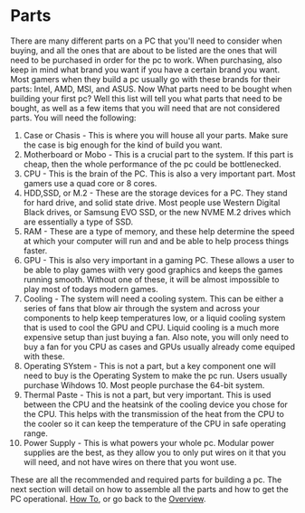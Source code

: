 # Parts
There are many different parts on a PC that you'll need to consider when buying, and all the ones that are about to be listed are the ones that will need to be purchased in order for the pc to work.  When purchasing, also keep in mind what brand you want if you have a certain brand you want.  Most gamers when they build a pc usually go with these brands for their parts: Intel, AMD, MSI, and ASUS.  Now What parts need to be bought when building your first pc?  Well this list will tell you what parts that need to be bought, as well as a few items that you will need that are not considered parts.  You will need the following:

1.  Case or Chasis - This is where you will house all your parts.  Make sure the case is big enough for the kind of build you want.
2.  Motherboard or Mobo - This is a crucial part to the system.  If this part is cheap, then the whole performance of the pc could be bottlenecked.
3.  CPU - This is the brain of the PC.  This is also a very important part.  Most gamers use a quad core or 8 cores.
4.  HDD,SSD, or M.2 - These are the storage devices for a PC. They stand for hard drive, and solid state drive.  Most people use Western Digital Black drives, or Samsung EVO SSD, or the new NVME M.2 drives  which are essentially a type of SSD.
5.  RAM - These are a type of memory, and these help determine the speed at which your computer will run and and be able to help process things faster.
6.  GPU - This is also very important in a gaming PC.  These allows a user to be able to play games wiith very good graphics and keeps the games running smooth.  Without one of these, it will be almost impossible to play most of todays modern games.
7.  Cooling - The system will need a cooling system.  This can be either a series of fans that blow air through the system and across your components to help keep temperatures low, or a liquid cooling system that is used to cool the GPU and CPU.  Liquid cooling is a much more expensive setup than just buying a fan.  Also note,  you will only need to buy a fan for you CPU as cases and GPUs usually already come equiped with these.
8.  Operating SYstem - This is not a part, but a key component one will need to buy is the Operating System to make the pc run.  Users usually purchase Wihdows 10.  Most people purchase the 64-bit system.
9.  Thermal Paste - This is not a part, but very important.  This is used between the CPU and the heatsink of the cooling device you chose for the CPU.  This helps with the transmission of the heat from the CPU to the cooler so it can keep the temperature of the CPU in safe operating range.
10.  Power Supply - This is what powers your whole pc.  Modular power supplies are the best, as they allow you to only put wires on it that you will need, and not have wires on there that you wont use.

These are all the recommended and required parts for building a pc.  The next section will detail on how to assemble all the parts and how to get the PC operational.
[How To](How%20To.md), or go back to the [Overview](README.md).
